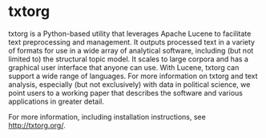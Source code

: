 txtorg
======

txtorg is a Python-based utility that leverages Apache Lucene to facilitate text preprocessing and management. It outputs processed text in a variety of formats for use in a wide array of analytical software, including (but not limited to) the structural topic model. It scales to large corpora and has a graphical user interface that anyone can use. With Lucene, txtorg can support a wide range of languages. For more information on txtorg and text analysis, especially (but not exclusively) with data in political science, we point users to a working paper that describes the software and various applications in greater detail.

For more information, including installation instructions, see http://txtorg.org/.
